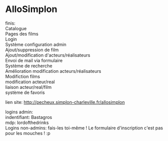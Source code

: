 # AlloSimplon

finis:<br/>
Catalogue<br/>
Pages des films<br/>
Login<br/>Système configuration admin<br/>
Ajout/suppression de film<br/>
Ajout/modification d'acteurs/réalisateurs<br/>
Envoi de mail via formulaire<br/>
Système de recherche<br/>
Amélioration modification acteurs/réalisateurs<br/>
Modifiction films<br/>
modification acteur/real<br>
liaison acteur/real/film<br>
système de favoris<br>

lien site: http://pecheux.simplon-charleville.fr/allosimplon<br/>

logins admin:<br/>
indentifiant: Bastagros<br/>
mdp: lordofthedrinks<br/>
Logins non-admins: fais-les toi-même ! Le formulaire d'inscription c'est pas pour les mouches ! :p<br/>

